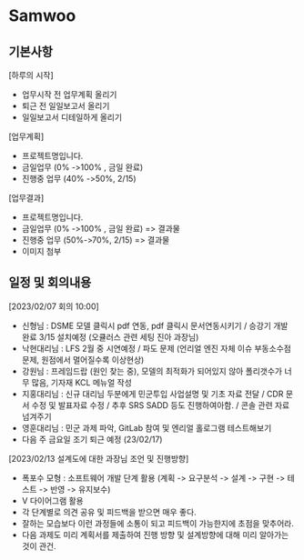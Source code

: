 # Samwoo
## 기본사항
[하루의 시작]
- 업무시작 전 업무계획 올리기
- 퇴근 전 일일보고서 올리기
- 일일보고서 디테일하게 올리기

[업무계획]
- 프로젝트명입니다. 
- 금일업무 (0% ->100% , 금일 완료)
- 진행중 업무  (40% ->50%, 2/15)

[업무결과]
- 프로젝트명입니다. 
- 금일업무 (0% ->100% , 금일 완료)  => 결과물
- 진행중 업무 (50%->70%, 2/15) => 결과물
- 이미지 첨부

## 일정 및 회의내용
[2023/02/07 회의 10:00]
- 신형님 : DSME 모델 클릭시 pdf 연동, pdf 클릭시 문서연동시키기 / 승강기 개발 완료 3/15 설치예정 (오큘러스 관련 세팅 진아 과장님)
- 낙현대리님 : LFS 2월 중 시연예정 / 파도 문제 (언리얼 엔진 자체 이슈 부동소수점 문제, 원점에서 멀어질수록 이상현상)
- 강원님 : 프레임드랍 (원인 찾는 중), 모델의 최적화가 되어있지 않아 폴리갯수가 너무 많음, 기자재 KCL 메뉴얼 작성
- 지홍대리님 : 신규 대리님 두분에게 민군투입 사업설명 및 기초 자료 전달 / CDR 문서 수정 및 발표자료 수정 / 추후 SRS SADD 등도 진행하여아함. / 콘솔 관련 자료넘겨주기
- 영훈대리님 : 민군 과제 파악, GitLab 참여 및 엔리얼 홀로그램 테스트해보기
- 다음 주 금요일 조기 퇴근 예정 (23/02/17)

[2023/02/13 설계도에 대한 과장님 조언 및 진행방향]
 - 폭포수 모형 : 소프트웨어 개발 단계 활용 (계획 -> 요구분석 -> 설계 -> 구현 -> 테스트 -> 반영 -> 유지보수)
 - V 다이어그램 활용
 - 각 단계별로 의견 공유 및 피드백을 받으면 매우 좋다.
 - 잘하는 모습보다 이런 과정들에 소통이 되고 피드백이 가능한지에 초점을 맞추어라.
 - 다음 과제도 미리 계획서를 제출하여 진행 방향 및 설계방향에 대해 미리 알아가는 것이 관건.

